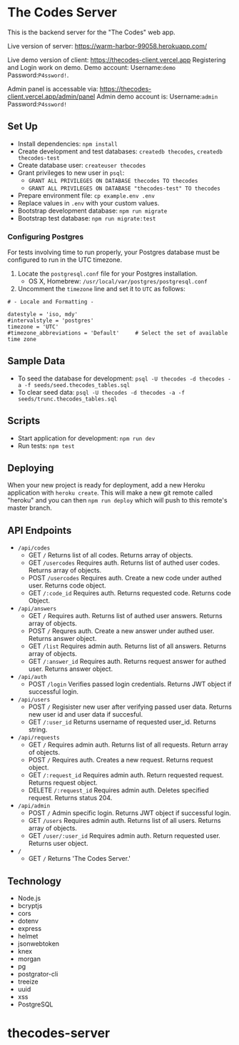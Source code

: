 # The Codes Server

This is the backend server for the "The Codes" web app.

Live version of server: https://warm-harbor-99058.herokuapp.com/

Live demo version of client: https://thecodes-client.vercel.app
Registering and Login work on demo. Demo account: Username:`demo` Password:`P4ssword!`.

Admin panel is accessable via: https://thecodes-client.vercel.app/admin/panel
Admin demo account is: Username:`admin` Password:`P4ssword!`


## Set Up

- Install dependencies: `npm install`
- Create development and test databases: `createdb thecodes`, `createdb thecodes-test`
- Create database user: `createuser thecodes`
- Grant privileges to new user in `psql`:
  - `GRANT ALL PRIVILEGES ON DATABASE thecodes TO thecodes`
  - `GRANT ALL PRIVILEGES ON DATABASE "thecodes-test" TO thecodes`
- Prepare environment file: `cp example.env .env`
- Replace values in `.env` with your custom values.
- Bootstrap development database: `npm run migrate`
- Bootstrap test database: `npm run migrate:test`

### Configuring Postgres

For tests involving time to run properly, your Postgres database must be configured to run in the UTC timezone.

1. Locate the `postgresql.conf` file for your Postgres installation.
    - OS X, Homebrew: `/usr/local/var/postgres/postgresql.conf`
2. Uncomment the `timezone` line and set it to `UTC` as follows:

```
# - Locale and Formatting -

datestyle = 'iso, mdy'
#intervalstyle = 'postgres'
timezone = 'UTC'
#timezone_abbreviations = 'Default'     # Select the set of available time zone
```

## Sample Data

- To seed the database for development: `psql -U thecodes -d thecodes -a -f seeds/seed.thecodes_tables.sql`
- To clear seed data: `psql -U thecodes -d thecodes -a -f seeds/trunc.thecodes_tables.sql`

## Scripts

- Start application for development: `npm run dev`
- Run tests: `npm test`

## Deploying

When your new project is ready for deployment, add a new Heroku application with `heroku create`. This will make a new git remote called "heroku" and you can then `npm run deploy` which will push to this remote's master branch.

## API Endpoints

- `/api/codes`
  - GET `/` Returns list of all codes. Returns array of objects.
  - GET `/usercodes` Requires auth. Returns list of authed user codes. Returns array of objects.
  - POST `/usercodes` Requires auth. Create a new code under authed user. Returns code object.
  - GET `/:code_id` Requires auth. Returns requested code. Returns code Object.
- `/api/answers`
  - GET `/` Requires auth. Returns list of authed user answers. Returns array of objects.
  - POST `/` Requres auth. Create a new answer under authed user. Returns answer object.
  - GET `/list` Requires admin auth. Returns list of all answers. Returns array of objects.
  - GET `/:answer_id` Requires auth. Returns request answer for authed user. Returns answer object.
- `/api/auth`
  - POST `/login` Verifies passed login credentials. Returns JWT object if successful login.
- `/api/users`
  - POST `/` Regisister new user after verifying passed user data. Returns new user id and user data if succesful.
  - GET `/:user_id` Returns username of requested user_id. Returns string.
- `/api/requests`
  - GET `/` Requires admin auth. Returns list of all requests. Return array of objects.
  - POST `/` Requires auth. Creates a new request. Returns request object.
  - GET `/:request_id` Requires admin auth. Return requested request. Returns request object.
  - DELETE `/:request_id` Requires admin auth. Deletes specified request. Returns status 204.
- `/api/admin`
  - POST `/` Admin specific login. Returns JWT object if successful login.
  - GET `/users` Requires admin auth. Returns list of all users. Returns array of objects.
  - GET `/user/:user_id` Requires admin auth. Return requested user. Returns user object.
- `/`
  - GET `/` Returns 'The Codes Server.'

## Technology

- Node.js
- bcryptjs
- cors
- dotenv
- express
- helmet
- jsonwebtoken
- knex
- morgan
- pg
- postgrator-cli
- treeize
- uuid
- xss
- PostgreSQL

# thecodes-server
